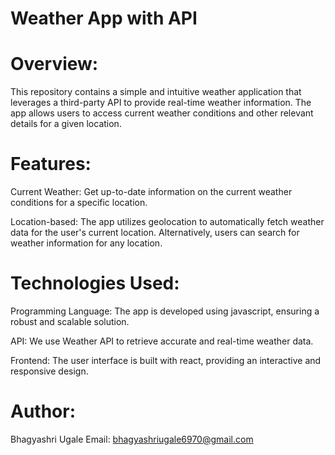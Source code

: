 # Weather App with API
# Overview:
This repository contains a simple and intuitive weather application that leverages a third-party API to provide real-time weather information. The app allows users to access current weather conditions and other relevant details for a given location.

# Features:
Current Weather: Get up-to-date information on the current weather conditions for a specific location.

Location-based: The app utilizes geolocation to automatically fetch weather data for the user's current location. Alternatively, users can search for weather information for any location.

# Technologies Used:
Programming Language: The app is developed using javascript, ensuring a robust and scalable solution.

API: We use Weather API to retrieve accurate and real-time weather data.

Frontend: The user interface is built with react, providing an interactive and responsive design.

# Author:
Bhagyashri Ugale Email: bhagyashriugale6970@gmail.com


